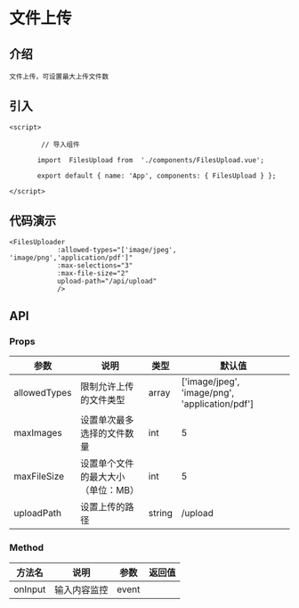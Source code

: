 # 文件上传

## 介绍
```
文件上传，可设置最大上传文件数
```

## 引入
```
<script>

        // 导入组件

       import  FilesUpload from  './components/FilesUpload.vue';

       export default { name: 'App', components: { FilesUpload } };

</script> 
```
## 代码演示
```
<FilesUploader
            :allowed-types="['image/jpeg', 'image/png','application/pdf']"
            :max-selections="3"
            :max-file-size="2"
            upload-path="/api/upload"
            />
```
## API 
### Props
| 参数	| 说明	| 类型	| 默认值 | 
| --- | --- | --- | --- |
| allowedTypes | 限制允许上传的文件类型 | array | ['image/jpeg', 'image/png', 'application/pdf'] |
| maxImages |设置单次最多选择的文件数量 | int | 5 |    
| maxFileSize | 设置单个文件的最大大小（单位：MB） | int | 5 |   
| uploadPath | 设置上传的路径 | string | /upload |   
### Method
| 方法名	| 说明	| 参数	| 返回值 | 
| --- | --- | --- | --- |
| onInput | 输入内容监控 | event |  |